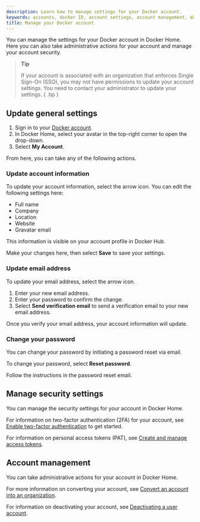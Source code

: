 ```yaml
---
description: Learn how to manage settings for your Docker account.
keywords: accounts, docker ID, account settings, account management, docker home
title: Manage your Docker account
---
```


You can manage the settings for your Docker account in Docker Home. Here you can also take administrative actions for your account and manage your account security.

> **Tip**
>
> If your account is associated with an organization that enforces Single Sign-On (SSO), you may not have permissions to update your account settings. You need to contact your administrator to update your settings.
{ .tip }

## Update general settings

1. Sign in to your [Docker account](https://account.docker.com/login).
2. In Docker Home, select your avatar in the top-right corner to open the drop-down.
3. Select **My Account**.

From here, you can take any of the following actions.

### Update account information

To update your account information, select the arrow icon. You can edit the following settings here:

- Full name
- Company
- Location
- Website
- Gravatar email

This information is visible on your account profile in Docker Hub.

Make your changes here, then select **Save** to save your settings.

### Update email address

To update your email address, select the arrow icon.

1. Enter your new email address.
2. Enter your password to confirm the change.
3. Select **Send verification email** to send a verification email to your new email address.

Once you verify your email address, your account information will update.

### Change your password

You can change your password by initiating a password reset via email.

To change your password, select **Reset password**.

Follow the instructions in the password reset email.

## Manage security settings

You can manage the security settings for your account in Docker Home.

For information on two-factor authentication (2FA) for your account, see [Enable two-factor authentication](../security/for-developers/2fa/_index.md) to get started.

For information on personal access tokens (PAT), see [Create and manage access tokens](../security/for-developers/access-tokens.md).

## Account management

You can take administrative actions for your account in Docker Home.

For more information on converting your account, see [Convert an account into an organization](../admin/convert-account.md).

For information on deactivating your account, see [Deactivating a user account](./deactivate-user-account.md).
